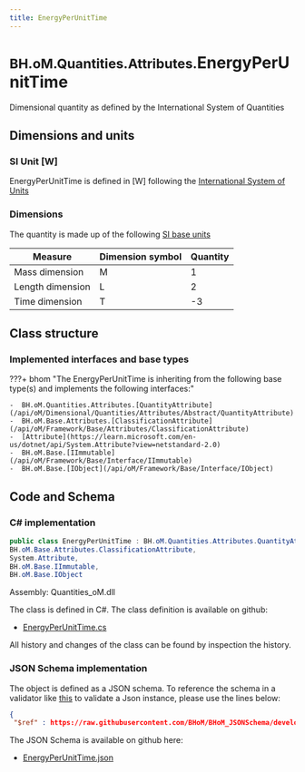 ```yaml
---
title: EnergyPerUnitTime
---
```


# <small>BH.oM.Quantities.Attributes.</small>**EnergyPerUnitTime**

Dimensional quantity as defined by the International System of Quantities

## Dimensions and units

### SI Unit [W]

EnergyPerUnitTime is defined in [W] following the [International System of Units](https://en.wikipedia.org/wiki/International_System_of_Units) 

### Dimensions

The quantity is made up of the following [SI base units](https://en.wikipedia.org/wiki/SI_base_unit)

| Measure        | Dimension symbol | Quantity |
|------------------|--------|----------|
| Mass dimension |  M  |1  |
| Length dimension |  L  |2  |
| Time dimension |  T  |-3  |

## Class structure

### Implemented interfaces and base types

???+ bhom "The EnergyPerUnitTime is inheriting from the following base type(s) and implements the following interfaces:"

    -  BH.oM.Quantities.Attributes.[QuantityAttribute](/api/oM/Dimensional/Quantities/Attributes/Abstract/QuantityAttribute)
    -  BH.oM.Base.Attributes.[ClassificationAttribute](/api/oM/Framework/Base/Attributes/ClassificationAttribute)
    -  [Attribute](https://learn.microsoft.com/en-us/dotnet/api/System.Attribute?view=netstandard-2.0)
    -  BH.oM.Base.[IImmutable](/api/oM/Framework/Base/Interface/IImmutable)
    -  BH.oM.Base.[IObject](/api/oM/Framework/Base/Interface/IObject)




## Code and Schema

### C# implementation

``` C# title="C#"
public class EnergyPerUnitTime : BH.oM.Quantities.Attributes.QuantityAttribute,
BH.oM.Base.Attributes.ClassificationAttribute,
System.Attribute,
BH.oM.Base.IImmutable,
BH.oM.Base.IObject
```

Assembly: Quantities_oM.dll

The class is defined in C#. The class definition is available on github:

- [EnergyPerUnitTime.cs](https://github.com/BHoM/BHoM/blob/develop/Quantities_oM/Attributes\EnergyPerUnitTime.cs)

All history and changes of the class can be found by inspection the history.
### JSON Schema implementation

The object is defined as a JSON schema. To reference the schema in a validator like [this](https://www.jsonschemavalidator.net/) to validate a Json instance, please use the lines below:

``` json title="JSON Schema"
{
 "$ref" : https://raw.githubusercontent.com/BHoM/BHoM_JSONSchema/develop/Quantities_oM/Attributes/EnergyPerUnitTime.json}
```

The JSON Schema is available on github here:

- [EnergyPerUnitTime.json](https://github.com/BHoM/BHoM_JSONSchema/blob/develop/Quantities_oM/Attributes/EnergyPerUnitTime.json)
